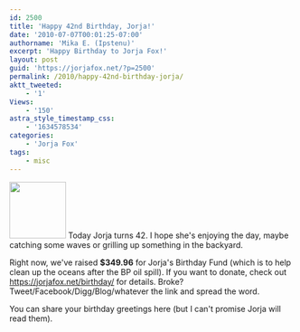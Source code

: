 ```yaml
---
id: 2500
title: 'Happy 42nd Birthday, Jorja!'
date: '2010-07-07T00:01:25-07:00'
authorname: 'Mika E. (Ipstenu)'
excerpt: 'Happy Birthday to Jorja Fox!'
layout: post
guid: 'https://jorjafox.net/?p=2500'
permalink: /2010/happy-42nd-birthday-jorja/
aktt_tweeted:
    - '1'
Views:
    - '150'
astra_style_timestamp_css:
    - '1634578534'
categories:
    - 'Jorja Fox'
tags:
    - misc
---
```


<img src="//static.jorjafox.net/wordpress/2010/07/birthday-42-100x100.jpg" alt="" title="birthday-42" width="100" height="100" class="alignleft size-thumbnail wp-image-2501" /> Today Jorja turns 42. I hope she's enjoying the day, maybe catching some waves or grilling up something in the backyard.

Right now, we've raised **$349.96** for Jorja's Birthday Fund (which is to help clean up the oceans after the BP oil spill).  If you want to donate, check out <a href="https://jorjafox.net/birthday/">https://jorjafox.net/birthday/</a> for details. Broke? Tweet/Facebook/Digg/Blog/whatever the link and spread the word.

You can share your birthday greetings here (but I can't promise Jorja will read them).
